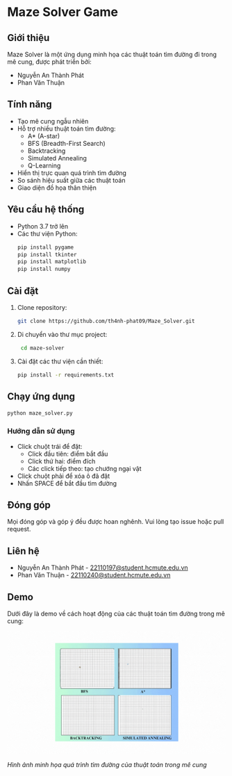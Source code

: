 # Maze Solver Game

## Giới thiệu

Maze Solver là một ứng dụng minh họa các thuật toán tìm đường đi trong mê cung, được phát triển bởi:

- Nguyễn An Thành Phát
- Phan Văn Thuận

## Tính năng

- Tạo mê cung ngẫu nhiên
- Hỗ trợ nhiều thuật toán tìm đường:
  - A\* (A-star)
  - BFS (Breadth-First Search)
  - Backtracking
  - Simulated Annealing
  - Q-Learning
- Hiển thị trực quan quá trình tìm đường
- So sánh hiệu suất giữa các thuật toán
- Giao diện đồ họa thân thiện

## Yêu cầu hệ thống

- Python 3.7 trở lên
- Các thư viện Python:
  ```bash
  pip install pygame
  pip install tkinter
  pip install matplotlib
  pip install numpy
  ```

## Cài đặt

1. Clone repository:
   ```bash
   git clone https://github.com/th4nh-phat09/Maze_Solver.git
   ```
2. Di chuyển vào thư mục project:
   ```bash
    cd maze-solver
   ```
3. Cài đặt các thư viện cần thiết:
   ```bash
   pip install -r requirements.txt
   ```

## Chạy ứng dụng

```bash
python maze_solver.py
```

### Hướng dẫn sử dụng

- Click chuột trái để đặt:
  - Click đầu tiên: điểm bắt đầu
  - Click thứ hai: điểm đích
  - Các click tiếp theo: tạo chướng ngại vật
- Click chuột phải để xóa ô đã đặt
- Nhấn SPACE để bắt đầu tìm đường

## Đóng góp

Mọi đóng góp và góp ý đều được hoan nghênh. Vui lòng tạo issue hoặc pull request.

## Liên hệ

- Nguyễn An Thành Phát - 22110197@student.hcmute.edu.vn
- Phan Văn Thuận - 22110240@student.hcmute.edu.vn

## Demo

Dưới đây là demo về cách hoạt động của các thuật toán tìm đường trong mê cung:

![Demo các thuật toán tìm đường](Gif/gif.gif)

_Hình ảnh minh họa quá trình tìm đường của thuật toán trong mê cung_

